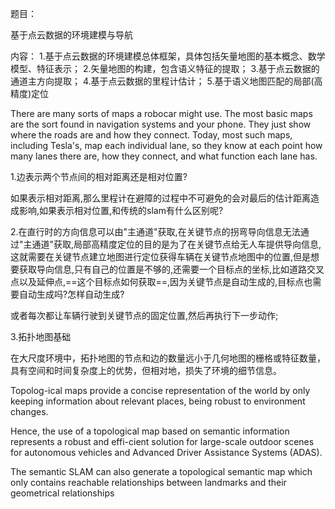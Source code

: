题目：

基于点云数据的环境建模与导航

内容：
1.基于点云数据的环境建模总体框架，具体包括矢量地图的基本概念、数学模型、特征表示；
2.矢量地图的构建，包含语义特征的提取；
3.基于点云数据的通道主方向提取；
4.基于点云数据的里程计估计；
5.基于语义地图匹配的局部(高精度)定位



There are many sorts of maps a robocar might use. The most basic maps are the sort found in navigation systems and your phone. They just show where the roads are and how they connect. Today, most such maps, including Tesla's, map each individual lane, so they know at each point how many lanes there are, how they connect, and what function each lane has.



1.边表示两个节点间的相对距离还是相对位置?

如果表示相对距离,那么里程计在避障的过程中不可避免的会对最后的估计距离造成影响,如果表示相对位置,和传统的slam有什么区别呢?

2.在直行时的方向信息可以由"主通道"获取,在关键节点的拐弯导向信息无法通过"主通道"获取,局部高精度定位的目的是为了在关键节点给无人车提供导向信息,这就需要在关键节点建立地图进行定位获得车辆在关键节点地图中的位置,但是想要获取导向信息,只有自己的位置是不够的,还需要一个目标点的坐标,比如道路交叉点以及延伸点,==这个目标点如何获取==,因为关键节点是自动生成的,目标点也需要自动生成吗?怎样自动生成?

或者每次都让车辆行驶到关键节点的固定位置,然后再执行下一步动作;



3.拓扑地图基础

在大尺度环境中，拓扑地图的节点和边的数量远小于几何地图的栅格或特征数量，具有空间和时间复杂度上的优势，但相对地，损失了环境的细节信息。

Topolog-ical maps provide a concise representation of the world
by only keeping information about relevant places, being
robust to environment changes.

Hence, the use of a topological map
based on semantic information represents a robust and effi-cient solution for large-scale outdoor scenes for autonomous
vehicles and Advanced Driver Assistance Systems (ADAS).

The semantic SLAM can also generate a topological semantic map which only contains reachable relationships between landmarks and their geometrical relationships